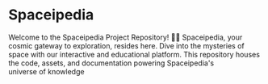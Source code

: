 # Spaceipedia
Welcome to the Spaceipedia Project Repository! 🚀✨  Spaceipedia, your cosmic gateway to exploration, resides here. Dive into the mysteries of space with our interactive and educational platform. This repository houses the code, assets, and documentation powering Spaceipedia's universe of knowledge
